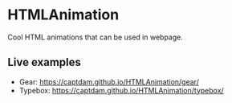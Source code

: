 # HTMLAnimation
Cool HTML animations that can be used in webpage.

## Live examples

- Gear: https://captdam.github.io/HTMLAnimation/gear/
- Typebox: https://captdam.github.io/HTMLAnimation/typebox/
